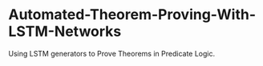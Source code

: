 # Automated-Theorem-Proving-With-LSTM-Networks
Using LSTM generators to Prove Theorems in Predicate Logic.
